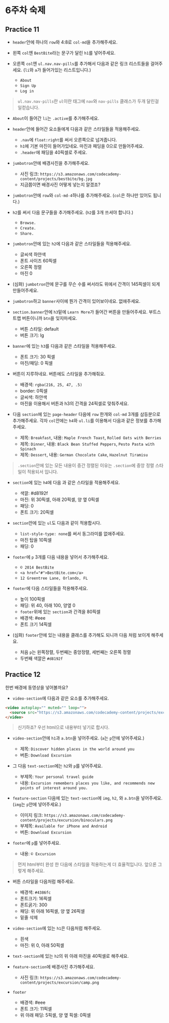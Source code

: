 # 6주차 숙제

## Practice 11

- `header`안에 하나의 `row`와 4:8로 `col-md`을 추가해주세요.

- 왼쪽 `col`엔 `BestBite`라는 문구가 달린 `h1`를 넣어주세요.

- 오른쪽 `col`엔 `ul.nav.nav-pills`를 추가해서 다음과 같은 링크 리스트들을 걸어주세요. (`li`와 `a`가 들어가있는 리스트입니다.)
  + `About`
  + `Sign Up`
  + `Log in`

> `ul.nav.nav-pills`란 `ul`이란 태그에 `nav`와 `nav-pills` 클래스가 두개 달린걸 일컫습니다.

- `About`이 들어간 `li`는 `.active`를 추가해주세요.

- `header`안에 들어간 요소들에게 다음과 같은 스타일들을 적용해주세요.
  + `.nav`에 `float:right`를 써서 오른쪽으로 넘겨줍니다.
  + `h1`에 기본 마진이 들어가있네요. 마진과 패딩을 0으로 만들어주세요.
  + `.header`에 패딩을 40픽셀로 주세요.

- `jumbotron`안에 배경사진을 추가해주세요.
  + 사진 링크: `https://s3.amazonaws.com/codecademy-content/projects/bestbite/bg.jpg`
  + 지금쯤이면 배경사진 어떻게 넣는지 알겠죠?

- `jumbotron`안에 `row`와 `col-md-4`하나를 추가해주세요. (`col`은 하나만 있어도 됩니다.)

- `h2`를 써서 다음 문구들을 추가해주세요. (`h2`를 3개 쓰셔야 합니다.)
  + `Browse.`
  + `Create.`
  + `Share.`

- `jumbotron`안에 있는 `h2`에 다음과 같은 스타일들을 적용해주세요.
  + 글씨색 하얀색
  + 폰트 사이즈 60픽셀
  + 오른쪽 정렬
  + 마진 0

- (심화) `jumbotron`안에 문구를 무슨 수를 써서라도 위에서 간격이 145픽셀이 되게 만들어주세요.

- `jumbotron`하고 `banner`사이에 뭔가 간격이 있어보이네요. 없애주세요.

- `section.banner`안에 `h3`밑에 `Learn More`가 들어간 버튼을 만들어주세요. 부트스트랩 버튼이니까 `btn`을 잊지마세요.
  + 버튼 스타일: default
  + 버튼 크기: lg

- `banner`에 있는 `h3`를 다음과 같은 스타일을 적용해주세요.
  + 폰트 크기: 30 픽셀
  + 마진/패딩: 0 픽셀

- 버튼이 지루하네요. 버튼에도 스타일을 추가해줘요.
  + 배경색: `rgba(216, 25, 47, .5)`
  + border: 0픽셀
  + 글씨색: 하얀색
  + 마진을 이용해서 버튼과 h3의 간격을 24픽셀로 맞춰주세요.

- 다음 `section`에 있는 `page-header` 다음에 `row` 한개와 `col-md` 3개를 삼등분으로 추가해주세요. 각자 `col`안에는 `h4`와 `ul.li`를 이용해서 다음과 같은 정보를 추가해주세요.
  + 제목: `Breakfast`, 내용: `Maple French Toast`, `Rolled Oats with Berries`
  + 제목: `Dinner`, 내용: `Black Bean Stuffed Peppers`, `Pesto Pasta with Spinach`
  + 제목: `Dessert`, 내용: `German Chocolate Cake`, `Hazelnut Tiramisu`

> `.section`안에 있는 모든 내용이 중간 정렬된 이유는 `.section`에 중앙 정렬 스타일이 적용되서 입니다.

- `section`에 있는 `h4`에 다음 과 같은 스타일을 적용해주세요.
  + 색깔: #d8192f
  + 마진: 위 30픽셀, 아래 20픽셀, 양 옆 0픽셀
  + 패딩: 0
  + 폰트 크기: 20픽셀

- `section`안에 있는 `ul`도 다음과 같이 적용합시다.
  + `list-style-type: none`를 써서 동그라미를 없애주세요.
  + 마진 탑을 10픽셀
  + 패딩: 0

- `footer`에 `p` 3개를 다음 내용을 넣어서 추가해주세요.
  + `© 2014 BestBite`
  + `<a href="#">BestBite.com</a>`
  + `12 Greentree Lane, Orlando, FL`

- `footer`에 다음 스타일들을 적용해주세요.
  + 높이 100픽셀
  + 패딩: 위 40, 아래 100, 양옆 0
  + `footer`위에 있는 `section`과 간격을 80픽셀
  + 배경색: #eee
  + 폰트 크기 14픽셀

- (심화) `footer`안에 있는 내용을 클래스를 추가해도 되니까 다음 처럼 보이게 해주세요.
  + 처음 `p`는 왼쪽정렬, 두번째는 중앙정렬, 세번째는 오른쪽 정렬
  + 두번째 색깔은 `#d8192f`

## Practice 12

한번 배경에 동영상을 넣어볼까요?

- `video-section`에 다음과 같은 요소를 추가해주세요.

```html
<video autoplay="" muted="" loop="">
  <source src="https://s3.amazonaws.com/codecademy-content/projects/excursion/bg.mp4" type="video/mp4">
</video>
```

> 신기하죠? 우선 html으로 내용부터 넣기로 합시다.

- `video-section`안에 `h1`과 `a.btn`을 넣어주세요. (`a`는 `p`안에 넣어주세요.)
  + 제목: `Discover hidden places in the world around you`
  + 버튼: `Download Excursion`

- 그 다음 `text-section`에는 `h2`와 `p`를 넣어주세요.
  + 부제목: `Your personal travel guide`
  + 내용: `Excursion remembers places you like, and recommends new points of interest around you.`

- `feature-section` 다음에 있는 `text-section`에 `img`, `h2`, 와 `a.btn`을 넣어주세요. (`img`는 `p`안에 넣어주세요.)
  + 이미지 링크: `https://s3.amazonaws.com/codecademy-content/projects/excursion/binoculars.png`
  + 부제목: `Available for iPhone and Android`
  + 버튼: `Download Excursion`

- `footer`에 `p`를 넣어주세요.
  + 내용: `© Excursion`

> 먼저 html부터 완성 한 다음에 스타일을 적용하는게 더 효율적입니다. 앞으론 그렇게 해주세요.

- 버튼 스타일을 다음처럼 해주세요.
  + 배경색: `#4386fc`
  + 폰트크기: 16픽셀
  + 폰트굵기: 300
  + 패딩: 위 아래 16픽셀, 양 옆 26픽셀
  + 밑줄 삭제

- `video-section`에 있는 `h1`은 다음처럼 해주세요.
  + 흰색
  + 마진: 위 0, 아래 50픽셀

- `text-section`에 있는 `h2`의 위 아래 마진을 40픽셀로 해주세요.

- `feature-section`에 배경사진 추가해주세요.
  + 사진 링크: `https://s3.amazonaws.com/codecademy-content/projects/excursion/camp.png`

- `footer`
  + 배경색: #eee
  + 폰트 크기: 11픽셀
  + 위 아래 패딩: 5픽셀, 양 옆 픽셀: 0픽셀
